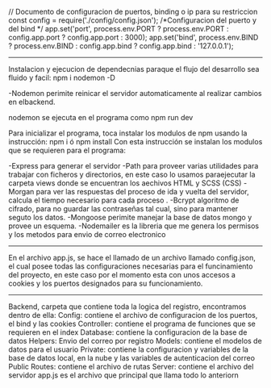 // Documento de configuracion de puertos, binding o ip para su restriccion
const config = require('./config/config.json');
/*Configuracion del puerto y del bind */
app.set('port', process.env.PORT ? process.env.PORT : config.app.port ? config.app.port : 3000);
app.set('bind', process.env.BIND ? process.env.BIND : config.app.bind ? config.app.bind : '127.0.0.1');


**************
Instalacion y ejecucion de dependecnias paraque el flujo del desarrollo sea fluido y facil:
npm i nodemon -D

-Nodemon perimite reinicar el servidor automaticamente al realizar cambios en elbackend.

nodemon se ejecuta en el programa como npm run dev

Para inicializar el programa, toca instalar los modulos de npm usando la instrucción:
npm i ó npm install
Con esta instrucción se instalan los modulos que se requieren para el programa:

-Express para generar el servidor
-Path para proveer varias utilidades para trabajar con ficheros y directorios, en este caso lo usamos paraejecutar la carpeta views donde se encuentran los aechivos HTML y SCSS (CSS)
-Morgan para ver las respuestas del proceso de ida y vuelta del servidor, calcula el tiempo necesario para cada proceso .
-Bcrypt algoritmo de cifrado, para no guardar las contraseñas tal cual, sino para mantener seguto los datos.
-Mongoose perimite manejar la base de datos mongo y provee un esquema.
-Nodemailer es la libreria que me genera los permisos y los metodos para envio de correo electronico

*******************
En el archivo app.js, se hace el llamado de un archivo llamado config.json, el cual posee todas las configuraciones necesarias para el funcinamiento del proyecto, en este caso por el momento esta con unos accesos a cookies y los puertos designados para su funcionamiento.

*******************
Backend, carpeta que contiene toda la logica del registro, encontramos dentro de ella:
Config: contiene el archivo de configuracion de los puertos, el bind y las cookies
Controller: contiene el programa de funciones que se requieren en el index
Database: contiene la configuracion de la base de datos
Helpers: Envio del correo por registro
Models: contiene el modelos de datos para el usuario
Private: contiene la configuracion y variables de la base de datos local, en la nube y las variables de autenticacion del correo
Public
Routes: contiene el archivo de rutas
Server: contiene el archivo del servidor
app.js es el archivo que principal que llama todo lo anteriorn

